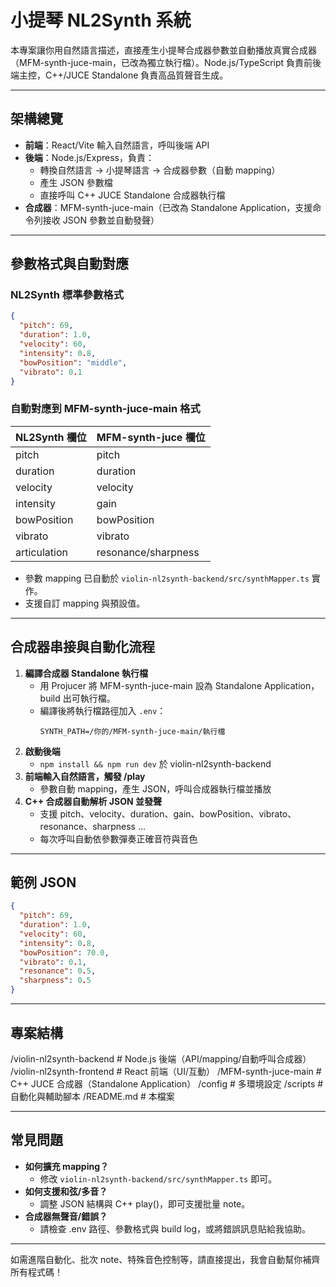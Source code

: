 # 小提琴 NL2Synth 系統

本專案讓你用自然語言描述，直接產生小提琴合成器參數並自動播放真實合成器（MFM-synth-juce-main，已改為獨立執行檔）。Node.js/TypeScript 負責前後端主控，C++/JUCE Standalone 負責高品質聲音生成。

---

## 架構總覽

- **前端**：React/Vite 輸入自然語言，呼叫後端 API
- **後端**：Node.js/Express，負責：
  - 轉換自然語言 → 小提琴語言 → 合成器參數（自動 mapping）
  - 產生 JSON 參數檔
  - 直接呼叫 C++ JUCE Standalone 合成器執行檔
- **合成器**：MFM-synth-juce-main（已改為 Standalone Application，支援命令列接收 JSON 參數並自動發聲）

---

## 參數格式與自動對應

### NL2Synth 標準參數格式
```json
{
  "pitch": 69,
  "duration": 1.0,
  "velocity": 60,
  "intensity": 0.8,
  "bowPosition": "middle",
  "vibrato": 0.1
}
```

### 自動對應到 MFM-synth-juce-main 格式
| NL2Synth 欄位  | MFM-synth-juce 欄位 |
|----------------|---------------------|
| pitch          | pitch               |
| duration       | duration            |
| velocity       | velocity            |
| intensity      | gain                |
| bowPosition    | bowPosition         |
| vibrato        | vibrato             |
| articulation   | resonance/sharpness |

- 參數 mapping 已自動於 `violin-nl2synth-backend/src/synthMapper.ts` 實作。
- 支援自訂 mapping 與預設值。

---

## 合成器串接與自動化流程

1. **編譯合成器 Standalone 執行檔**
   - 用 Projucer 將 MFM-synth-juce-main 設為 Standalone Application，build 出可執行檔。
   - 編譯後將執行檔路徑加入 `.env`：
     ```
     SYNTH_PATH=/你的/MFM-synth-juce-main/執行檔
     ```
2. **啟動後端**
   - `npm install && npm run dev` 於 violin-nl2synth-backend
3. **前端輸入自然語言，觸發 /play**
   - 參數自動 mapping，產生 JSON，呼叫合成器執行檔並播放
4. **C++ 合成器自動解析 JSON 並發聲**
   - 支援 pitch、velocity、duration、gain、bowPosition、vibrato、resonance、sharpness ...
   - 每次呼叫自動依參數彈奏正確音符與音色

---

## 範例 JSON
```json
{
  "pitch": 69,
  "duration": 1.0,
  "velocity": 60,
  "intensity": 0.8,
  "bowPosition": 70.0,
  "vibrato": 0.1,
  "resonance": 0.5,
  "sharpness": 0.5
}
```

---

## 專案結構

/violin-nl2synth-backend        # Node.js 後端（API/mapping/自動呼叫合成器）
/violin-nl2synth-frontend       # React 前端（UI/互動）
/MFM-synth-juce-main            # C++ JUCE 合成器（Standalone Application）
/config                         # 多環境設定
/scripts                        # 自動化與輔助腳本
/README.md                      # 本檔案

---

## 常見問題

- **如何擴充 mapping？**
  - 修改 `violin-nl2synth-backend/src/synthMapper.ts` 即可。
- **如何支援和弦/多音？**
  - 調整 JSON 結構與 C++ play()，即可支援批量 note。
- **合成器無聲音/錯誤？**
  - 請檢查 .env 路徑、參數格式與 build log，或將錯誤訊息貼給我協助。

---

如需進階自動化、批次 note、特殊音色控制等，請直接提出，我會自動幫你補齊所有程式碼！
